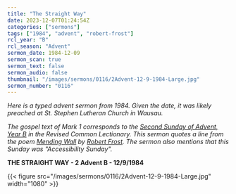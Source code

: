 ```yaml
---
title: "The Straight Way"
date: 2023-12-07T01:24:54Z
categories: ["sermons"]
tags: ["1984", "advent", "robert-frost"]
rcl_year: "B"
rcl_season: "Advent"
sermon_date: 1984-12-09
sermon_scan: true
sermon_text: false
sermon_audio: false
thumbnail: "/images/sermons/0116/2Advent-12-9-1984-Large.jpg"
sermon_number: "0116"
---
```


_Here is a typed advent sermon from 1984. Given the date, it was likely preached at St. Stephen Lutheran Church in Wausau._

<!--more-->

_The gospel text of Mark 1 corresponds to the [Second Sunday of Advent, Year B](https://lectionary.library.vanderbilt.edu/texts/?y=382&z=a&d=2texts.php?id=49) in the Revised Common Lectionary. This sermon quotes a line from the poem [Mending Wall](https://www.poetryfoundation.org/poems/44266/mending-wall) by [Robert Frost](https://www.poetryfoundation.org/poets/robert-frost). The sermon also mentions that this Sunday was "Accessibility Sunday"._

**THE STRAIGHT WAY - 2 Advent B - 12/9/1984**

{{< figure src="/images/sermons/0116/2Advent-12-9-1984-Large.jpg" width="1080" >}}

